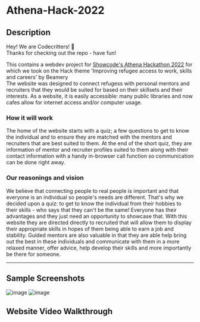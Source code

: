 # Athena-Hack-2022

## Description

Hey! We are Codecritters! :wave:<br>
Thanks for checking out the repo - have fun!

This contains a webdev project for [Showcode's Athena Hackathon 2022]() for which we took on the Hack theme 'Improving refugee access to work, skills and careers' by Beamery<br>
The website was designed to connect refugess with personal mentors and recruiters that they would be suited for based on their skillsets and their interests. As a website, it is easily accessible: many public libraries and now cafes allow for internet access and/or computer usage. 

### How it will work
The home of the website starts with a quiz; a few questions to get to know the individual and to ensure they are matched with the mentors and recruiters that are best suited to them. At the end of the short quiz, they are information of mentor and recruiter profiles suited to them along with their contact information with a handy in-browser call function so communication can be done right away.

### Our reasonings and vision
We believe that connecting people to real people is important and that everyone is an individual so people's needs are different. That's why we decided upon a quiz: to get to know the individual from their hobbies to their skills - who says that they can't be the same! Everyone has their advantages and they just need an opportunity to showcase that. With this website they are directed directly to recruited that will allow them to display their appropriate skills in hopes of them being able to earn a job and stability. Guided mentors are also valuable in that they are able help bring out the best in these individuals and communicate with them in a more relaxed manner, offer advice, help develop their skills and more importantly be there for someone.

---

## Sample Screenshots
![image](https://user-images.githubusercontent.com/81781462/173254089-e2076a48-cf35-453e-aed8-c8f6a489a8a7.png)
![image](https://user-images.githubusercontent.com/81781462/173254118-28d6b4ee-6132-4c09-899c-0e8c4b70e062.png)

## Website Video Walkthrough

